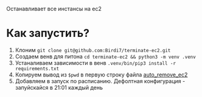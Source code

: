 Останавливает все инстансы на ec2

# Как запустить?
1. Клоним 
`git clone git@github.com:Birdi7/terminate-ec2.git`
2. Создаем венв для питона `cd terminate-ec2 && python3 -m venv .venv`
3. Устаналиваем зависимости в венв `.venv/bin/pip3 install -r requirements.txt`
4. Копируем вывод из `$pwd` в первую строку файла [auto_remove_ec2](auto_remove_ec2)
5. Добавляем в запуск по расписанию. Дефолтная конфигурация - запуйскайся в 21:01 каждый день
